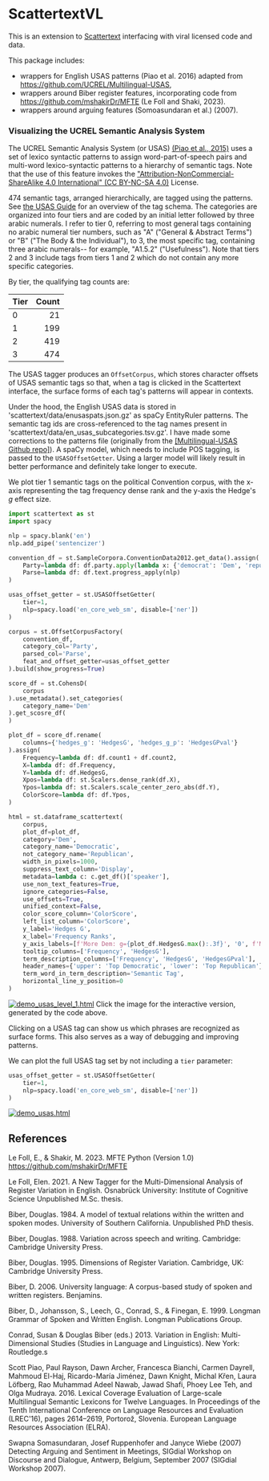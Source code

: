 # ScattertextVL
This is an extension to [Scattertext](https://github.com/JasonKessler/Scattertext) interfacing with viral licensed code and data. 

This package includes:
- wrappers for English USAS patterns (Piao et al. 2016) adapted from https://github.com/UCREL/Multilingual-USAS,
- wrappers around Biber register features, incorporating code from https://github.com/mshakirDr/MFTE (Le Foll and Shaki, 2023).
- wrappers around arguing features (Somoasundaran et al.) (2007).


### Visualizing the UCREL Semantic Analysis System

The UCREL Semantic Analysis System (or USAS) [(Piao et al., 2015)](http://www.lrec-conf.org/proceedings/lrec2016/pdf/257_Paper.pdf) uses a set of lexico syntactic patterns to assign 
word-part-of-speech pairs and multi-word lexico-syntactic patterns to a hierarchy of semantic tags. Note that
the use of this feature invokes the 
["Attribution-NonCommercial-ShareAlike 4.0 International" (CC BY-NC-SA 4.0)](https://creativecommons.org/licenses/by-nc-sa/4.0/) 
License. 

474 semantic tags, arranged hierarchically, are tagged using the patterns. See 
[the USAS Guide](https://ucrel.lancs.ac.uk/usas/usas_guide.pdf) for an overview of the tag schema.
The categories are organized into four 
tiers and are coded by an initial letter followed by three arabic numerals.  I refer to tier 0, referring to most
general tags containing no arabic numeral tier numbers, 
such as "A" ("General & Abstract Terms") or "B" ("The Body & the Individual"), to 3, the most specific tag, 
containing three arabic numerals-- for example, "A1.5.2" ("Usefulness"). Note that tiers 2 and 3 include tags from 
tiers 1 and 2 which do not contain any more specific categories. 

By tier, the qualifying tag counts are:

| Tier | Count |
|------|------:|
| 0    |   21  |
| 1    |   199 |
| 2    |   419 |
| 3    |   474 |

The USAS tagger produces an `OffsetCorpus`, which stores character offsets of USAS semantic tags so that, when a 
tag is clicked in the Scattertext interface, the surface forms of each tag's patterns will appear in contexts.

Under the hood, the English USAS data is stored in 'scattertext/data/enusaspats.json.gz' as spaCy 
EntityRuler patterns. The semantic tag ids are cross-referenced to the tag names present in 
'scattertext/data/en_usas_subcategories.tsv.gz'. I have made some corrections to the patterns file (originally from 
the [[Multilingual-USAS Github repo]](https://github.com/UCREL/Multilingual-USAS/blob/master/English/mwe-en.tsv)). 
A spaCy model, which needs to include POS tagging, is passed to the `USASOffsetGetter`. Using a larger model will
likely result in better performance and definitely take longer to execute.

We plot tier 1 semantic tags on the political Convention corpus, with the x-axis representing
the tag frequency dense rank and the y-axis the Hedge's $g$ effect size.   

```python
import scattertext as st
import spacy

nlp = spacy.blank('en')
nlp.add_pipe('sentencizer')

convention_df = st.SampleCorpora.ConventionData2012.get_data().assign(
    Party=lambda df: df.party.apply(lambda x: {'democrat': 'Dem', 'republican': 'GOP'}[x]),
    Parse=lambda df: df.text.progress_apply(nlp)
)

usas_offset_getter = st.USASOffsetGetter(
    tier=1,
    nlp=spacy.load('en_core_web_sm', disable=['ner'])
)

corpus = st.OffsetCorpusFactory(
    convention_df,
    category_col='Party',
    parsed_col='Parse',
    feat_and_offset_getter=usas_offset_getter
).build(show_progress=True)

score_df = st.CohensD(
    corpus
).use_metadata().set_categories(
    category_name='Dem'
).get_scosre_df(
)

plot_df = score_df.rename(
    columns={'hedges_g': 'HedgesG', 'hedges_g_p': 'HedgesGPval'}
).assign(
    Frequency=lambda df: df.count1 + df.count2,
    X=lambda df: df.Frequency,
    Y=lambda df: df.HedgesG,
    Xpos=lambda df: st.Scalers.dense_rank(df.X),
    Ypos=lambda df: st.Scalers.scale_center_zero_abs(df.Y),
    ColorScore=lambda df: df.Ypos,
)

html = st.dataframe_scattertext(
    corpus,
    plot_df=plot_df,
    category='Dem',
    category_name='Democratic',
    not_category_name='Republican',
    width_in_pixels=1000,
    suppress_text_column='Display',
    metadata=lambda c: c.get_df()['speaker'],
    use_non_text_features=True,
    ignore_categories=False,
    use_offsets=True,
    unified_context=False,
    color_score_column='ColorScore',
    left_list_column='ColorScore',
    y_label='Hedges G',
    x_label='Frequency Ranks',
    y_axis_labels=[f'More Dem: g={plot_df.HedgesG.max():.3f}', '0', f'More Rep: g={-plot_df.HedgesG.max():.3f}'],
    tooltip_columns=['Frequency', 'HedgesG'],
    term_description_columns=['Frequency', 'HedgesG', 'HedgesGPval'],
    header_names={'upper': 'Top Democratic', 'lower': 'Top Republican'},
    term_word_in_term_description='Semantic Tag',
    horizontal_line_y_position=0
)
```

[![demo_usas_level_1.html](https://jasonkessler.github.io/usas-level-1.png)](https://jasonkessler.github.io/demo_usas_level_1.html)
Click the image for the interactive version, generated by the code above.

Clicking on a USAS tag can show us which phrases are recognized as surface forms. This also serves as a way of
debugging and improving patterns.

We can plot the full USAS tag set by not including a `tier` parameter:

```python
usas_offset_getter = st.USASOffsetGetter(
    tier=1,
    nlp=spacy.load('en_core_web_sm', disable=['ner'])
)
```

[![demo_usas.html](https://jasonkessler.github.io/usas.png)](https://jasonkessler.github.io/demo_usas.html)


## References

Le Foll, E., & Shakir, M. 2023. MFTE Python (Version 1.0) https://github.com/mshakirDr/MFTE

Le Foll, Elen. 2021. A New Tagger for the Multi-Dimensional Analysis of Register Variation in English. Osnabrück University: Institute of Cognitive Science Unpublished M.Sc. thesis.

Biber, Douglas. 1984. A model of textual relations within the written and spoken modes. University of Southern California. Unpublished PhD thesis.

Biber, Douglas. 1988. Variation across speech and writing. Cambridge: Cambridge University Press.

Biber, Douglas. 1995. Dimensions of Register Variation. Cambridge, UK: Cambridge University Press.

Biber, D. 2006. University language: A corpus-based study of spoken and written registers. Benjamins.

Biber, D., Johansson, S., Leech, G., Conrad, S., & Finegan, E. 1999. Longman Grammar of Spoken and Written English. Longman Publications Group.

Conrad, Susan & Douglas Biber (eds.) 2013. Variation in English: Multi-Dimensional Studies (Studies in Language and Linguistics). New York: Routledge.s

Scott Piao, Paul Rayson, Dawn Archer, Francesca Bianchi, Carmen Dayrell, Mahmoud El-Haj, Ricardo-María Jiménez, Dawn Knight, Michal Křen, Laura Löfberg, Rao Muhammad Adeel Nawab, Jawad Shafi, Phoey Lee Teh, and Olga Mudraya. 2016. Lexical Coverage Evaluation of Large-scale Multilingual Semantic Lexicons for Twelve Languages. In Proceedings of the Tenth International Conference on Language Resources and Evaluation (LREC'16), pages 2614–2619, Portorož, Slovenia. European Language Resources Association (ELRA).


Swapna Somasundaran, Josef Ruppenhofer and Janyce Wiebe (2007) Detecting Arguing and Sentiment in Meetings, SIGdial Workshop on Discourse and Dialogue, Antwerp, Belgium, September 2007 (SIGdial Workshop 2007).



